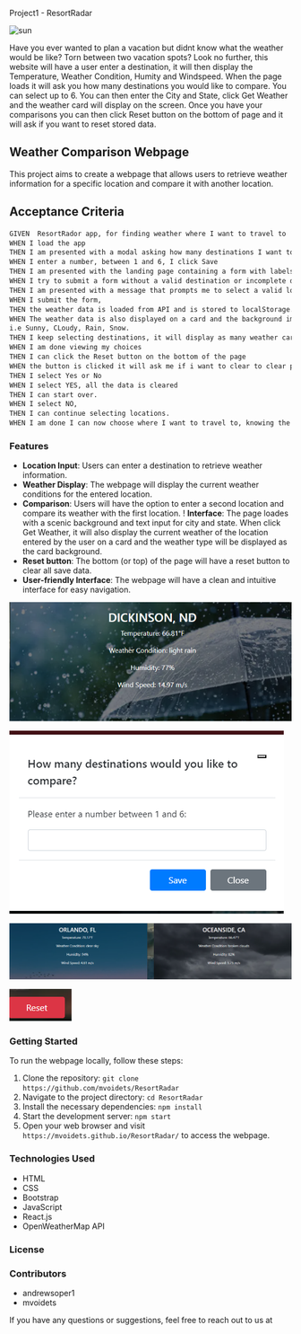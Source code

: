 Project1 - ResortRadar



![sun](https://media2.giphy.com/media/BmfHlDpPWJy899dy62/giphy.webp?cid=790b761132r030lp07s8nvigajol2a0qp3ct75304hps09cr&ep=v1_gifs_search&rid=giphy.webp&ct=g)



Have you ever wanted to plan a vacation but didnt know what the weather would be like? Torn between two vacation spots? Look no further, this website will have a user enter a destination, it will then display the Temperature, Weather Condition, Humity and Windspeed. When the page loads it will ask you how many destinations you would like to compare. You can select up to 6. You can then enter the City and State, click Get Weather and the weather card will display on the screen. Once you have your comparisons you can then click Reset button on the bottom of page and it will ask if you want to reset stored data. 

## Weather Comparison Webpage
This project aims to create a webpage that allows users to retrieve weather information for a specific location and compare it with another location.

## Acceptance Criteria
```md
GIVEN  ResortRador app, for finding weather where I want to travel to
WHEN I load the app
THEN I am presented with a modal asking how many destinations I want to compare to
WHEN I enter a number, between 1 and 6, I click Save
THEN I am presented with the landing page containing a form with labels and inputs for location.
WHEN I try to submit a form without a valid destination or incomplete data,
THEN I am presented with a message that prompts me to select a valid location.
WHEN I submit the form,
THEN the weather data is loaded from API and is stored to localStorage.
WHEN The weather data is also displayed on a card and the background image of the card will change depending on the weather,
i.e Sunny, CLoudy, Rain, Snow.
THEN I keep selecting destinations, it will display as many weather cards as I previously entered 
WHEN I am done viewing my choices
THEN I can click the Reset button on the bottom of the page
WHEN the button is clicked it will ask me if i want to clear to clear previous searched,
THEN I select Yes or No
WHEN I select YES, all the data is cleared
THEN I can start over.
WHEN I select NO,
THEN I can continue selecting locations.
WHEN I am done I can now choose where I want to travel to, knowing the weather

```


### Features

- **Location Input**: Users can enter a destination to retrieve weather information.
- **Weather Display**: The webpage will display the current weather conditions for the entered location.
- **Comparison**: Users will have the option to enter a second location and compare its weather with the first location.
! **Interface**: The page loades with a scenic background and text input for city and state. When click Get Weather, it will also display the current weather of the location entered 
by the user on a card and the weather type will be displayed as the card background. 
- **Reset button**: The bottom (or top) of the page will have a reset button to clear all save data.
- **User-friendly Interface**: The webpage will have a clean and intuitive interface for easy navigation.



![rainy](images/rainy.png)

![modal](images/modal.png)

![compare](images/compare.png)

![reset](images/reset.png)

### Getting Started

To run the webpage locally, follow these steps:

1. Clone the repository: `git clone https://github.com/mvoidets/ResortRadar`
2. Navigate to the project directory: `cd ResortRadar`
3. Install the necessary dependencies: `npm install`
4. Start the development server: `npm start`
5. Open your web browser and visit `https://mvoidets.github.io/ResortRadar/` to access the webpage.

### Technologies Used

- HTML
- CSS
- Bootstrap
- JavaScript
- React.js
- OpenWeatherMap API

### License



### Contributors
- andrewsoper1
- mvoidets

If you have any questions or suggestions, feel free to reach out to us at 

